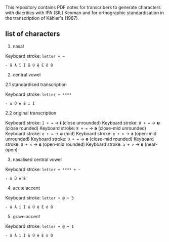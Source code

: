 This repository contains PDF notes for transcribers to generate 
characters with diacritics with IPA (SIL) Keyman and for orthographic 
standardisation in the transcription of Kähler's (1987).

## list of characters

1. nasal

Keyboard stroke: `letter + ~`

	- ã Ã ĩ Ĩ ũ Ũ ẽ Ẽ õ Õ

2. central vowel

2.1 standardised transcription

Keyboard stroke: `letter + ****`

	- u̇ U̇ ė Ė i̇ İ

2.2 original transcription

Keyboard stroke: `I + =` → **ɨ** (close unrounded)
Keyboard stroke: `U + =` → **ʉ** (close rounded)
Keyboard stroke: `E + =` → **ɘ** (close-mid unrounded)
Keyboard stroke: `e + =` → **ə** (mid)
Keyboard stroke: `e + >` → **ɜ** (open-mid unrounded)
Keyboard stroke: `O + =` → **ɵ** (close-mid rounded)
Keyboard stroke: `O + <` → **ɞ** (open-mid rounded)
Keyboard stroke: `a + >` → **ɐ** (near-open)

3. nasalised central vowel

Keyboard stroke: `letter + **** + ~`

	- u̇̃ U̇̃ ė̃ Ė̃

4. acute accent

Keyboard stroke: `letter + @ + 3`

	- á Á í Í ú Ú é É ó Ó

5. grave accent

Keyboard stroke: `letter + @ + 1`

	- à À ì Ì ù Ù è È ò Ò
